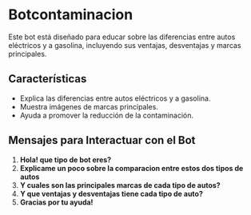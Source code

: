# Botcontaminacion

Este bot está diseñado para educar sobre las diferencias entre autos eléctricos y a gasolina, incluyendo sus ventajas, desventajas y marcas principales.

## Características
- Explica las diferencias entre autos eléctricos y a gasolina.
- Muestra imágenes de marcas principales.
- Ayuda a promover la reducción de la contaminación.

## Mensajes para Interactuar con el Bot
1. **Hola! que tipo de bot eres?**
2. **Explicame un poco sobre la comparacion entre estos dos tipos de autos**
3. **Y cuales son las principales marcas de cada tipo de autos?**
4. **Y que ventajas y desventajas tiene cada tipo de auto?**
5. **Gracias por tu ayuda!**